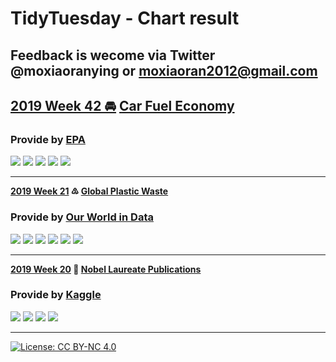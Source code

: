 # TidyTuesday - Chart result

Feedback is wecome via Twitter @moxiaoranying or moxiaoran2012@gmail.com
---------------------------

## **[2019 Week 42 🚘](https://github.com/moxiaoran/tidytuesday/tree/master/pic/2019_10_15) [Car Fuel Economy](https://github.com/rfordatascience/tidytuesday/blob/master/data/2019/2019-10-15)**

### Provide by [EPA](https://www.fueleconomy.gov/feg/download.shtml)

![](https://github.com/moxiaoran/tidytuesday/blob/master/pic/2019_10_15/e_car.png?raw=true)
![](https://github.com/moxiaoran/tidytuesday/blob/master/pic/2019_10_15/greenest_companies.gif?raw=true)
![](https://github.com/moxiaoran/tidytuesday/blob/master/pic/2019_10_15/vclass_emission.gif?raw=true)
![](https://github.com/moxiaoran/tidytuesday/blob/master/pic/2019_10_15/car_emission.png?raw=true)
![](https://github.com/moxiaoran/tidytuesday/blob/master/pic/2019_10_15/car_save.png?raw=true)


-----------------------

**[2019 Week 21](https://github.com/moxiaoran/tidytuesday/tree/master/pic/2019_05_21) ♳  [Global Plastic Waste](https://github.com/rfordatascience/tidytuesday/blob/master/data/2019/2019-05-21)**

### Provide by [Our World in Data](https://ourworldindata.org/plastic-pollution)

![](https://github.com/moxiaoran/tidytuesday/blob/master/pic/2019_05_21/plastic_map.png?raw=true)
![](https://github.com/moxiaoran/tidytuesday/blob/master/pic/2019_05_21/gdp_waste.png?raw=true)
![](https://github.com/moxiaoran/tidytuesday/blob/master/pic/2019_05_21/gdp_waste_per.png?raw=true)
![](https://github.com/moxiaoran/tidytuesday/blob/master/pic/2019_05_21/gdp_waste_income.png?raw=true)
![](https://github.com/moxiaoran/tidytuesday/blob/master/pic/2019_05_21/mis_gdp.png?raw=true)
![](https://github.com/moxiaoran/tidytuesday/blob/master/pic/2019_05_21/china_waste_import.png?raw=true)

------------------------

**[2019 Week 20](https://github.com/moxiaoran/tidytuesday/tree/master/pic/2019_05_14) 🏫 [Nobel Laureate Publications](https://github.com/rfordatascience/tidytuesday/tree/master/data/2019/2019-05-14)**

### Provide by [Kaggle](https://www.kaggle.com/nobelfoundation/nobel-laureates)

![](https://github.com/moxiaoran/tidytuesday/blob/master/pic/2019_05_14/nobel_laureate_age.png?raw=true)
![](https://github.com/moxiaoran/tidytuesday/blob/master/pic/2019_05_14/nobel_wait.png?raw=true)
![](https://github.com/moxiaoran/tidytuesday/blob/master/pic/2019_05_14/state_number.png?raw=true)
![](https://github.com/moxiaoran/tidytuesday/blob/master/pic/2019_05_14/us_laureates_import.png?raw=true)

----------------------------
[![License: CC BY-NC 4.0](https://img.shields.io/badge/License-CC%20BY--NC%204.0-lightgrey.svg)](https://creativecommons.org/licenses/by-nc/4.0/)
